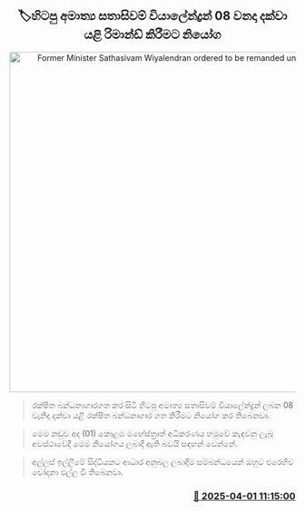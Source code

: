 <p align='center'><b><h2 align='center' title='Former Minister Sathasivam Wiyalendran ordered to be remanded until the 8th'>🏷හිටපු අමාත්‍ය සතාසිවම් වියාලේන්ද්‍රන් 08 වනදා දක්වා යළි රිමාන්ඩ් කිරීමට නියෝග</h2></b></p>
<p align='center'><img src='https://helakuru.sgp1.cdn.digitaloceanspaces.com/esana/images/lib/vilayendran-new.jpg' width='600' alt='Former Minister Sathasivam Wiyalendran ordered to be remanded until the 8th'></p>

> රක්ෂිත බන්ධනාගාරගත කර සිටි හිටපු අමාත්‍ය සතාසිවම් වියාලේන්ද්‍රන් ලබන 08 වැනිදා දක්වා යළි රක්ෂිත බන්ධනාගාර ගත කිරීමට නි‍යෝග කර තිබෙනවා.

> මෙම නඩුව අද (01) කොළඹ මහේස්ත්‍රාත් අධිකරණය හමුවේ කැඳවනු ලැබූ අවස්ථාවේදී මෙම නියෝගය ලබාදී ඇති බවයි සඳහන් වෙන්නේ.

> අල්ලස් ඉල්ලීමේ සිද්ධියකට ආධාර අනුබල ලබාදීම සම්බන්ධයෙන් ඔහුට එරෙහිව චෝදනා එල්ල වී තිබෙනවා.



<h3 align='right'><a href='https://www.helakuru.lk/esana/p/108844/'>📅 2025-04-01 11:15:00</a></h3>
